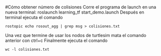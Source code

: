 #Cómo obtener número de colisiones
Corre el programa de launch en una nueva terminal: roslaunch learning_tf start_demo.launch
Después en terminal ejecuta el comando 

```
rostopic echo rosout_agg | grep msg > colisiones.txt
```

Una vez que termine de usar los nodos de turtlesim mata el comando anterior con ctrl+c
Finalmente ejecuta el comando

```
wc -l colisiones.txt
```
